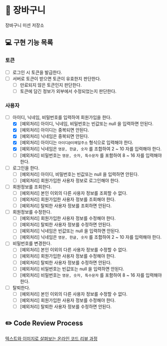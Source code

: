 # 🛒 장바구니
장바구니 미션 저장소

## 💻 구현 기능 목록

### 토큰
- [ ] 로그인 시 토큰을 발급한다.
- [ ] 서버로 토큰이 받으면 토큰이 유효한지 판단한다.
  - [ ] 만료되지 않은 토큰인지 판단한다.
  - [ ] 토큰에 담긴 정보가 외부에서 수정되었는지 판단한다.

### 사용자
- [ ] 아이디, 닉네임, 비밀번호를 입력하여 회원가입을 한다.
  - [x] [예외처리] 아이디, 닉네임, 비밀번호는 빈값또는 null 을 입력하면 안된다.
  - [x] [예외처리] 아이디는 중복되면 안된다.
  - [x] [예외처리] 닉네임은 중복되면 안된다.
  - [x] [예외처리] 아이디는 `아이디@이메일주소` 형식으로 입력해야 한다.
  - [x] [예외처리] 닉네임은 `영문, 한글, 숫자` 를 조합하여 2 ~ 10 자를 입력해야 한다.
  - [ ] [예외처리] 비밀번호는 `영문, 숫자, 특수문자` 를 포함하여 8 ~ 16 자를 입력해야 한다.
- [ ] 로그인을 한다.
  - [ ] [예외처리] 아이디, 비밀번호는 빈값또는 null 을 입력하면 안된다.
  - [ ] [예외처리] 회원가입한 사용자 정보로 로그인해야 한다.
- [ ] 회원정보를 조회한다.
  - [ ] [예외처리] 본인 이외의 다른 사용자 정보를 조회할 수 없다.
  - [ ] [예외처리] 회원가입한 사용자 정보를 조회해야 한다.
  - [ ] [예외처리] 탈퇴한 사용자 정보를 조회하면 안된다.
- [ ] 회원정보를 수정한다.
  - [ ] [예외처리] 회원가입한 사용자 정보를 수정해야 한다.
  - [ ] [예외처리] 탈퇴한 사용자 정보를 수정하면 안된다.
  - [ ] [예외처리] 닉네임은 빈값또는 null 을 입력하면 안된다.
  - [ ] [예외처리] 닉네임은 `영문, 한글, 숫자` 를 조합하여 2 ~ 10 자를 입력해야 한다.
- [ ] 비밀번호를 변경한다.
  - [ ] [예외처리] 본인 이외의 다른 사용자 정보를 수정할 수 없다.
  - [ ] [예외처리] 회원가입한 사용자 정보를 수정해야 한다.
  - [ ] [예외처리] 탈퇴한 사용자 정보를 수정하면 안된다.
  - [ ] [예외처리] 비밀번호는 빈값또는 null 을 입력하면 안된다.
  - [ ] [예외처리] 비밀번호는 `영문, 숫자, 특수문자` 를 포함하여 8 ~ 16 자를 입력해야 한다.
- [ ] 탈퇴한다.
  - [ ] [예외처리] 본인 이외의 다른 사용자 정보를 수정할 수 없다.
  - [ ] [예외처리] 회원가입한 사용자 정보를 수정해야 한다.
  - [ ] [예외처리] 탈퇴한 사용자 정보를 수정하면 안된다.

## ✏️ Code Review Process
[텍스트와 이미지로 살펴보는 온라인 코드 리뷰 과정](https://github.com/next-step/nextstep-docs/tree/master/codereview)
